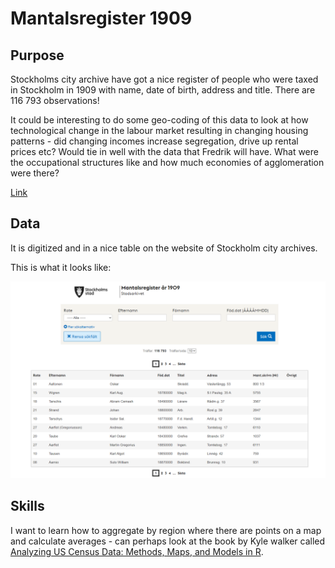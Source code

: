 # Mantalsregister 1909

## Purpose

Stockholms city archive have got a nice register of people who were taxed in Stockholm in 1909 with name, date of birth, address and title. There are 116 793 observations!

It could be interesting to do some geo-coding of this data to look at how technological change in the labour market resulting in changing housing patterns - did changing incomes increase segregation, drive up rental prices etc? Would tie in well with the data that Fredrik will have. What were the occupational structures like and how much economies of agglomeration were there?

[Link](https://sok.stadsarkivet.stockholm.se/Databas/mantalsregister-1909/Sok?sidindex=0)

## Data

It is digitized and in a nice table on the website of Stockholm city archives. 

This is what it looks like:

![](images/table.PNG)

## Skills

I want to learn how to aggregate by region where there are points on a map and calculate averages - can perhaps look at the book by Kyle walker called [Analyzing US Census Data: Methods, Maps, and Models in R](https://walker-data.com/census-r/).

